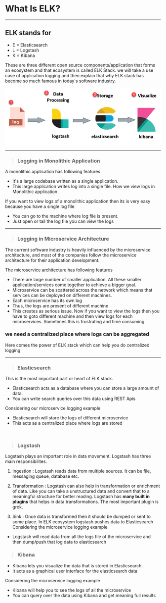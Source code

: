 # What Is ELK?

---

## ELK stands for

* E = Elasticsearch
* L = Logstash
* K = Kibana


These are three different open source components/application that forms an ecosystem and that ecosystem is called ELK Stack. we will take a use case of application logging and then explain that why ELK stack has become so much famous in today's software industry.

![elk-pipeline](../img/elk.png)

---


> ### Logging in Monolithic Application
A monolithic application has following features

* It's a large codebase written as a single application.
* This large application writes log into a single file.
How we view logs in Monolithic application

If you want to view logs of a monolithic application then its is very easy because you have a single log file.

* You can go to the machine where log file is present.
* Just open or tail the log file you can view the logs
---
> ### Logging in Microservice Architecture
The current software industry is heavily influenced by the microservice architecture, and most of the companies follow the microservice architecture for their application development.

The microservice architecture has following features

* There are large number of smaller application. All these smaller application/services come together to achieve a bigger goal.
* Microservice can be scattered across the network which means that services can be deployed on different machines.
* Each microservice has its own log
* Thus, the logs are present of different machine
* This creates as serious issue. Now if you want to view the logs then you have to goto different machine and then view logs for each microservices. Sometimes this is frustrating and time consuming

### __we need a centralized place where logs can be aggregated__

Here comes the power of ELK stack which can help you do centralized logging

---
> ### Elasticsearch
This is the most important part or heart of ELK stack.

* Elasticsearch acts as a database where you can store a large amount of data.
* You can write search queries over this data using REST Apis

Considering our microservice logging example

* Elasticsearch will store the logs of different microservice
* This acts as a centralized place where logs are stored

<br>

> ### Logstash
Logstash plays an important role in data movement. Logstash has three main responsibilites.

1. Ingestion : Logstash reads data from multiple sources. It can be file, messaging queue, database etc.

2. Transformation : Logstash can also help in transformation or enrichment of data. Like you can take a unstructured data and convert that to a meaningful structure for better reading. Logstash has __many built in plugins__ that helps in data transformations. The most important plugin is grok.

3. Sink : Once data is transformed then it should be dumped or sent to some place. In ELK ecosystem logstash pushes data to Elasticsearch
Considering the microservice logging example

* Logstash will read data from all the logs file of the microservice and then dump/push that log data to elasticsearch

> ### Kibana
* Kibana lets you visualize the data that is stored in Elasticsearch.
* It acts as a graphical user interface for the elasticsearch data

Considering the microservice logging example

* Kibana will help you to see the logs of all the microservice
* You can query over the data using Kibana and get meaning full results
